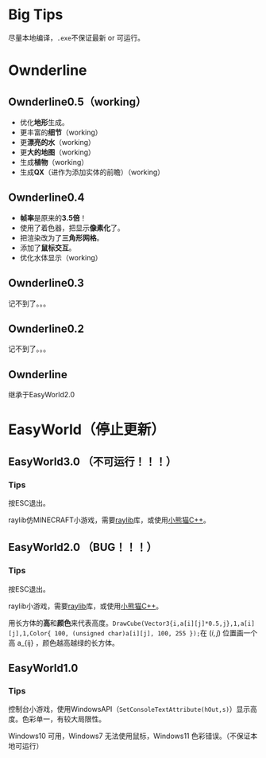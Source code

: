 # Big Tips
尽量本地编译，```.exe```不保证最新 or 可运行。
# Ownderline
## Ownderline0.5（working）
- 优化**地形**生成。
- 更丰富的**细节**（working）
- 更**漂亮的水**（working）
- 更**大的地图**（working）
- 生成**植物**（working）
- 生成**QX**（进作为添加实体的前瞻）（working）
## Ownderline0.4
- **帧率**是原来的**3.5倍**！
- 使用了着色器，把显示**像素化**了。
- 把渲染改为了**三角形网格**。
- 添加了**鼠标交互**。
- 优化水体显示（working）
## Ownderline0.3
记不到了。。。
## Ownderline0.2
记不到了。。。
## Ownderline
继承于EasyWorld2.0
# EasyWorld（停止更新）
## EasyWorld3.0 （不可运行！！！）
### Tips
按ESC退出。

raylib仿MINECRAFT小游戏，需要[raylib](https://www.raylib.com/)库，或使用[小熊猫C++](http://royqh.net/redpandacpp/download/)。
## EasyWorld2.0 （BUG！！！）
### Tips
按ESC退出。

raylib小游戏，需要[raylib](https://www.raylib.com/)库，或使用[小熊猫C++](http://royqh.net/redpandacpp/download/)。

用长方体的**高**和**颜色**来代表高度。```DrawCube(Vector3{i,a[i][j]*0.5,j},1,a[i][j],1,Color{ 100, (unsigned char)a[i][j], 100, 255 });```在 $(i,j)$ 位置画一个高 a_{ij} ，颜色越高越绿的长方体。
## EasyWorld1.0
### Tips
控制台小游戏，使用WindowsAPI（```SetConsoleTextAttribute(hOut,s)```）显示高度。色彩单一，有较大局限性。

Windows10 可用，Windows7 无法使用鼠标，Windows11 色彩错误。（不保证本地可运行）
